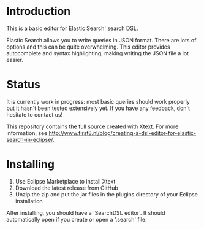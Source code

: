 # Introduction
This is a basic editor for Elastic Search' search DSL. 

Elastic Search allows you to write queries in JSON format. There are lots of options and this can be quite overwhelming. This editor 
provides autocomplete and syntax highlighting, making writing the JSON file a lot easier.

# Status
It is currently work in progress: most basic queries should work properly but it hasn't been tested extensively yet. If you have any 
feedback, don't hesitate to contact us!

This repository contains the full source created with Xtext. For more information, see 
http://www.first8.nl/blog/creating-a-dsl-editor-for-elastic-search-in-eclipse/.

# Installing

1. Use Eclipse Marketplace to install Xtext
2. Download the latest release from GitHub
3. Unzip the zip and put the jar files in the plugins directory of your Eclipse installation

After installing, you should have a 'SearchDSL editor'. It should automatically open if you create or open a '.search' file.




